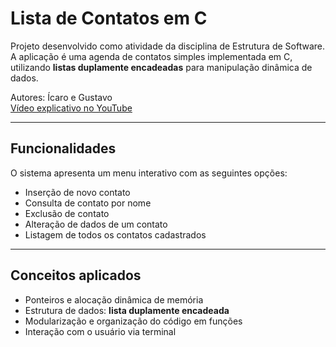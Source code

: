 # Lista de Contatos em C

Projeto desenvolvido como atividade da disciplina de Estrutura de Software. A aplicação é uma agenda de contatos simples implementada em C, utilizando **listas duplamente encadeadas** para manipulação dinâmica de dados.

Autores: Ícaro e Gustavo  
[Vídeo explicativo no YouTube](https://www.youtube.com/watch?v=7lp864QeM-I)

---

## Funcionalidades

O sistema apresenta um menu interativo com as seguintes opções:

- Inserção de novo contato
- Consulta de contato por nome
- Exclusão de contato
- Alteração de dados de um contato
- Listagem de todos os contatos cadastrados

---

## Conceitos aplicados

- Ponteiros e alocação dinâmica de memória
- Estrutura de dados: **lista duplamente encadeada**
- Modularização e organização do código em funções
- Interação com o usuário via terminal

